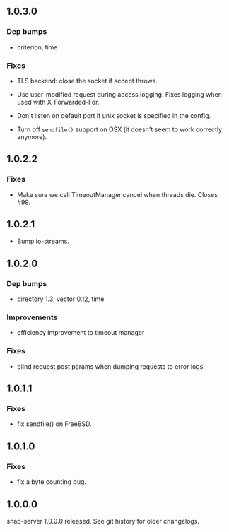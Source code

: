 ## 1.0.3.0
### Dep bumps
  - criterion, time

### Fixes
  - TLS backend: close the socket if accept throws.

  - Use user-modified request during access logging. Fixes logging when used
    with X-Forwarded-For.

  - Don't listen on default port if unix socket is specified in the config.

  - Turn off `sendfile()` support on OSX (it doesn't seem to work correctly
    anymore).


## 1.0.2.2
### Fixes
  - Make sure we call TimeoutManager.cancel when threads die. Closes #99.

## 1.0.2.1

  - Bump io-streams.

## 1.0.2.0

### Dep bumps
  - directory 1.3, vector 0.12, time

### Improvements
  - efficiency improvement to timeout manager

### Fixes
  - blind request post params when dumping requests to error logs.


## 1.0.1.1
### Fixes
- fix sendfile() on FreeBSD.


## 1.0.1.0
### Fixes
- fix a byte counting bug.

## 1.0.0.0

snap-server 1.0.0.0 released. See git history for older changelogs.
